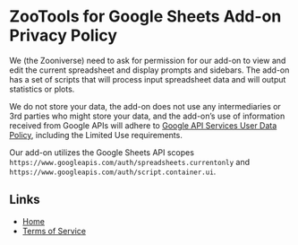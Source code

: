 # ZooTools for Google Sheets Add-on Privacy Policy

We (the Zooniverse) need to ask for permission for our add-on to view and edit the current spreadsheet and display prompts and sidebars. The add-on has a set of scripts that will process input spreadsheet data and will output statistics or plots.

We do not store your data, the add-on does not use any intermediaries or 3rd parties who might store your data, and the add-on’s use of information received from Google APIs will adhere to [Google API Services User Data Policy](https://developers.google.com/terms/api-services-user-data-policy), including the Limited Use requirements.

Our add-on utilizes the Google Sheets API scopes `https://www.googleapis.com/auth/spreadsheets.currentonly` and `https://www.googleapis.com/auth/script.container.ui`.

## Links
- [Home](https://zootools.zooniverse.org)
- [Terms of Service](https://www.zooniverse.org/privacy)